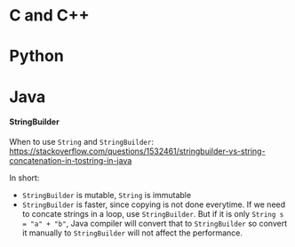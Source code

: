 # C and C++

# Python

# Java

#### StringBuilder

When to use `String` and `StringBuilder`:
https://stackoverflow.com/questions/1532461/stringbuilder-vs-string-concatenation-in-tostring-in-java

In short:
- `StringBuilder` is mutable, `String` is immutable
- `StringBuilder` is faster, since copying is not done everytime. If we need to concate strings in a loop, use `StringBuilder`. But if it is only `String s = "a" + "b"`, Java compiler will convert that to `StringBuilder` so convert it manually to `StringBuilder` will not affect the performance.